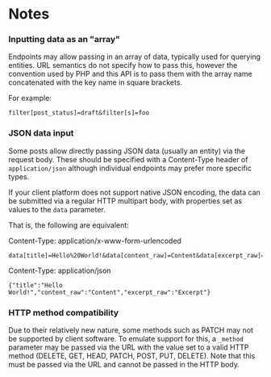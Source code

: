 Notes
=====

### Inputting data as an "array"
Endpoints may allow passing in an array of data, typically used for querying
entities. URL semantics do not specify how to pass this, however the convention
used by PHP and this API is to pass them with the array name concatenated with
the key name in square brackets.

For example:

	filter[post_status]=draft&filter[s]=foo


### JSON data input
Some posts allow directly passing JSON data (usually an entity) via the request
body. These should be specified with a Content-Type header of `application/json`
although individual endpoints may prefer more specific types.

If your client platform does not support native JSON encoding, the data can be
submitted via a regular HTTP multipart body, with properties set as values to
the `data` parameter.

That is, the following are equivalent:

Content-Type: application/x-www-form-urlencoded

	data[title]=Hello%20World!&data[content_raw]=Content&data[excerpt_raw]=Excerpt


Content-Type: application/json

	{"title":"Hello World!","content_raw":"Content","excerpt_raw":"Excerpt"}


### HTTP method compatibility
Due to their relatively new nature, some methods such as PATCH may not be
supported by client software. To emulate support for this, a `_method` parameter
may be passed via the URL with the value set to a valid HTTP method (DELETE,
GET, HEAD, PATCH, POST, PUT, DELETE). Note that this must be passed via the URL
and cannot be passed in the HTTP body.
